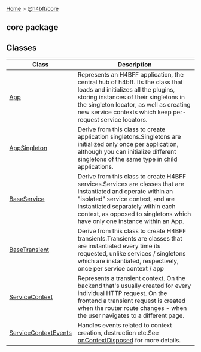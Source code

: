 [Home](/) &gt; [@h4bff/core](core.md)

## core package

## Classes

|  Class | Description |
|  --- | --- |
|  [App](core/App.md) | Represents an H4BFF application, the central hub of h4bff. Its the class that loads and initializes all the plugins, storing instances of their singletons in the singleton locator, as well as creating new service contexts which keep per-request service locators. |
|  [AppSingleton](core/AppSingleton.md) | Derive from this class to create application singletons.<!-- -->Singletons are initialized only once per application, although you can initialize different singletons of the same type in child applications. |
|  [BaseService](core/BaseService.md) | Derive from this class to create H4BFF services.<!-- -->Services are classes that are instantiated and operate within an "isolated" service context, and are instantiated separately within each context, as opposed to singletons which have only one instance within an App. |
|  [BaseTransient](core/BaseTransient.md) | Derive from this class to create H4BFF transients.<!-- -->Transients are classes that are instantiated every time its requested, unlike services / singletons which are instantiated, respectively, once per service context / app |
|  [ServiceContext](core/ServiceContext.md) | Represents a transient context. On the backend that's usually created for every individual HTTP request. On the frontend a transient request is created when the router route changes - when the user navigates to a different page. |
|  [ServiceContextEvents](core/ServiceContextEvents.md) | Handles events related to context creation, destruction etc.<!-- -->See [onContextDisposed](core/ServiceContextEvents.md#oncontextdisposed) for more details. |

